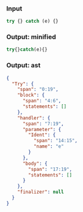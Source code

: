### Input
```js
try {} catch (e) {}
```

### Output: minified
```js min
try{}catch(e){}
```

### Output: ast
```json
{
  "Try": {
    "span": "0:19",
    "block": {
      "span": "4:6",
      "statements": []
    },
    "handler": {
      "span": "7:19",
      "parameter": {
        "Ident": {
          "span": "14:15",
          "name": "e"
        }
      },
      "body": {
        "span": "17:19",
        "statements": []
      }
    },
    "finalizer": null
  }
}
```
